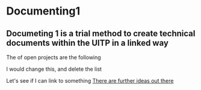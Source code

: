 # Documenting1

## Documeting 1 is a trial method to create technical documents within the UITP in a linked way

The of open projects are the following



I would change this, and delete the list


Let's see if I can link to something [There are further ideas out there](Ideas.nd)
